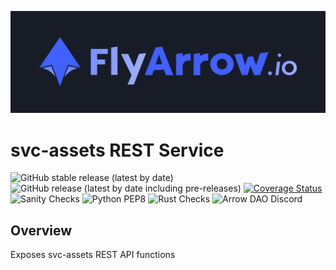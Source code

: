 ![Arrow Banner](https://github.com/Arrow-air/tf-github/raw/main/src/templates/doc-banner-services.png)

# svc-assets REST Service

![GitHub stable release (latest by date)](https://img.shields.io/github/v/release/Arrow-air/svc-assets?sort=semver&color=green) ![GitHub release (latest by date including pre-releases)](https://img.shields.io/github/v/release/Arrow-air/svc-assets?include_prereleases) [![Coverage Status](https://coveralls.io/repos/github/Arrow-air/svc-assets/badge.svg?branch=develop)](https://coveralls.io/github/Arrow-air/svc-assets)
![Sanity Checks](https://github.com/arrow-air/svc-assets/actions/workflows/sanity_checks.yml/badge.svg?branch=develop) ![Python PEP8](https://github.com/arrow-air/svc-assets/actions/workflows/python_ci.yml/badge.svg?branch=develop) ![Rust Checks](https://github.com/arrow-air/svc-assets/actions/workflows/rust_ci.yml/badge.svg?branch=develop) 
![Arrow DAO Discord](https://img.shields.io/discord/853833144037277726?style=plastic)

## Overview

Exposes svc-assets REST API functions
